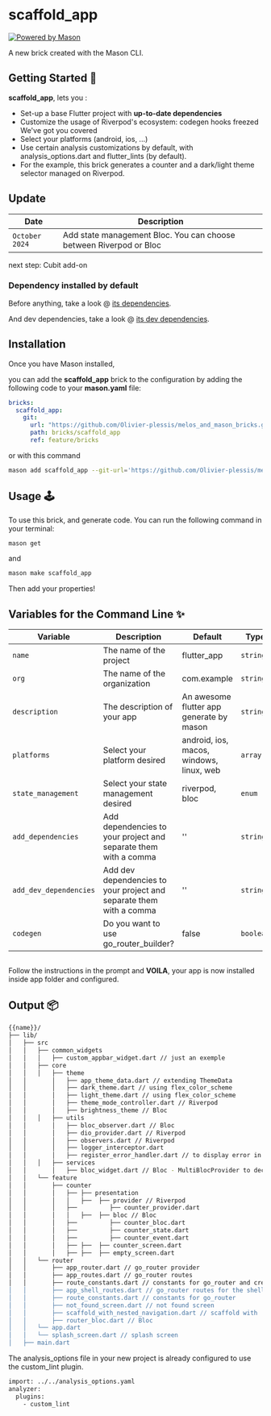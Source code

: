 # scaffold_app

[![Powered by Mason](https://img.shields.io/endpoint?url=https%3A%2F%2Ftinyurl.com%2Fmason-badge)](https://github.com/felangel/mason)

A new brick created with the Mason CLI.

## Getting Started 🚀

 **scaffold_app**, lets you :

- Set-up a base Flutter project with **up-to-date dependencies**
- Customize the usage of Riverpod's ecosystem: codegen hooks freezed We've got you covered
- Select your platforms (android, ios, ...)
- Use certain analysis customizations by default, with analysis_options.dart and flutter_lints (by default).
- For the example, this brick generates a counter and a dark/light theme selector managed on Riverpod.


## Update


| Date             | Description                                                      | 
| ---------------- | ---------------------------------------------------------------- | 
| `October 2024`   | Add state management Bloc. You can choose between Riverpod or Bloc |

next step: Cubit add-on


### Dependency installed by default

Before anything, take a look @ [its dependencies](hooks/post/add_dependencies.dart).

And dev dependencies, take a look @ [its dev dependencies](hooks/post/add_dev_dependencies.dart).

## Installation

Once you have Mason installed,

you can add the **scaffold_app** brick to the configuration by adding the following code to your **mason.yaml** file:

``` yaml
bricks:
  scaffold_app:
    git:
      url: "https://github.com/Olivier-plessis/melos_and_mason_bricks.git"
      path: bricks/scaffold_app
      ref: feature/bricks
```

or with this command

```sh
mason add scaffold_app --git-url='https://github.com/Olivier-plessis/melos_and_mason_bricks.git' --git-path='bricks/scaffold_app' --git-ref='feature/bricks'
```

## Usage 🕹️

To use this brick, and generate code. You can run the following command in your terminal:

``` sh
mason get
```

and

``` sh
mason make scaffold_app
```

Then add your properties! 
## Variables for the Command Line ✨

| Variable             | Description                                                | Default                                         | Type     |
| -------------------- | ---------------------------------------------------------- | ----------------------------------------------- | -------- |
| `name`                | The name of the project                                   | flutter_app                                     | `string` |
| `org`                 | The name of the organization                              | com.example                                     | `string` |
| `description`         | The description of your app                               | An awesome flutter app generate by mason        | `string` |
| `platforms`           | Select your platform desired                              | android, ios, macos, windows, linux, web        | `array`  |
| `state_management`           | Select your state management desired                              | riverpod, bloc        | `enum`  |
| `add_dependencies`    | Add dependencies to your project and separate them with a comma | ''                                       | `string` |
| `add_dev_dependencies`| Add dev dependencies to your project and separate them with a comma | ''                                   | `string` |
| `codegen`             | Do you want to use go_router_builder?                      | false                                          | `boolean`|

##
Follow the instructions in the prompt and **VOILA**, your app is now installed inside app folder and configured.

## Output 📦

``` sh
{{name}}/
├── lib/
│   ├── src
│   │   ├── common_widgets
│   │   │   ├── custom_appbar_widget.dart // just an exemple
│   │   ├── core
│   │   │   ├── theme
│   │       │   ├── app_theme_data.dart // extending ThemeData
│   │       │   ├── dark_theme.dart // using flex_color_scheme
│   │       │   ├── light_theme.dart // using flex_color_scheme
│   │       │   ├── theme_mode_controller.dart // Riverpod
│   │       │   ├── brightness_theme // Bloc
│   │   │   ├── utils
│   │       │   ├── bloc_observer.dart // Bloc
│   │       │   ├── dio_provider.dart // Riverpod
│   │       │   ├── observers.dart // Riverpod
│   │       │   ├── logger_interceptor.dart
│   │       │   ├── register_error_handler.dart // to display error in app
│   │   │   ├── services
│   │       │   ├── bloc_widget.dart // Bloc - MultiBlocProvider to declare your global blocs
│   │   └── feature
│   │       ├── counter
│   │       │   ├── ├── presentation
│   │       │   │   ├──  ├── provider // Riverpod
│   │       │   ├──         ├── counter_provider.dart
│   │       │   │   ├──  ├── bloc // Bloc
│   │       │   ├──         ├── counter_bloc.dart
│   │       │   ├──         ├── counter_state.dart
│   │       │   ├──         ├── counter_event.dart
│   │       │   ├── ├──  ├── counter_screen.dart
│   │       │   ├── ├──  ├── empty_screen.dart
│   │   └── router
│   │       ├── app_router.dart // go_router provider
│   │       ├── app_routes.dart // go_router routes
│   │       ├── route_constants.dart // constants for go_router and create if you don't want to use go_router_builder
│   │       ├── app_shell_routes.dart // go_router routes for the shell navigation with go_router_builder
│   │       ├── route_constants.dart // constants for go_router
│   │       ├── not_found_screen.dart // not found screen
│   │       ├── scaffold_with_nested_navigation.dart // scaffold with  navigation bar and navigation rail
│   │       ├── router_bloc.dart // Bloc
│   │   └── app.dart
│   │   └── splash_screen.dart // splash screen
│   ├── main.dart
 ```


The analysis_options file in your new project is already configured to use the custom_lint plugin.

``` sh
import: ../../analysis_options.yaml
analyzer:
  plugins:
    - custom_lint
```



